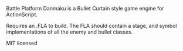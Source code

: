 Battle Platform Danmaku is a Bullet Curtain style game engine for ActionScript.

Requires an .FLA to build. The FLA should contain a stage, and symbol implementations
of all the enemy and bullet classes.

MIT licensed
